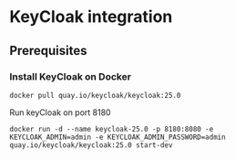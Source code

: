 # KeyCloak integration

## Prerequisites

### Install KeyCloak on Docker

`docker pull quay.io/keycloak/keycloak:25.0`

Run keyCloak on port 8180

`docker run -d --name keycloak-25.0 -p 8180:8080 -e KEYCLOAK_ADMIN=admin -e KEYCLOAK_ADMIN_PASSWORD=admin quay.io/keycloak/keycloak:25.0 start-dev`
